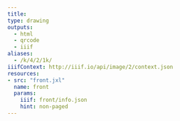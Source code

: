 ```yaml
---
title:
type: drawing
outputs:
  - html
  - qrcode
  - iiif
aliases:
  - /k/4/2/1k/
iiifContext: http://iiif.io/api/image/2/context.json
resources:
- src: "front.jxl"
  name: front
  params:
    iiif: front/info.json
    hint: non-paged
---
```

